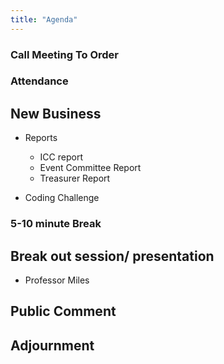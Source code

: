 ```yaml
---
title: "Agenda"
---
```


### Call Meeting To Order

### Attendance


## New Business

  * Reports
    - ICC report
    - Event Committee Report
    - Treasurer Report

  * Coding Challenge


### 5-10 minute Break

## Break out session/ presentation
  - Professor Miles

## Public Comment

## Adjournment
